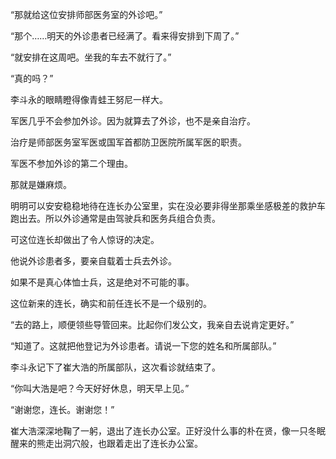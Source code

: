 “那就给这位安排师部医务室的外诊吧。”

“那个……明天的外诊患者已经满了。看来得安排到下周了。”

“就安排在这周吧。坐我的车去不就行了。”

“真的吗？”

李斗永的眼睛瞪得像青蛙王努尼一样大。

军医几乎不会参加外诊。因为就算去了外诊，也不是亲自治疗。

治疗是师部医务室军医或国军首都防卫医院所属军医的职责。

军医不参加外诊的第二个理由。

那就是嫌麻烦。

明明可以安安稳稳地待在连长办公室里，实在没必要非得坐那乘坐感极差的救护车跑出去。所以外诊通常是由驾驶兵和医务兵组合负责。

可这位连长却做出了令人惊讶的决定。

他说外诊患者多，要亲自载着士兵去外诊。

如果不是真心体恤士兵，这是绝对不可能的事。

这位新来的连长，确实和前任连长不是一个级别的。

“去的路上，顺便领些导管回来。比起你们发公文，我亲自去说肯定更好。”

“知道了。这就把他登记为外诊患者。请说一下您的姓名和所属部队。”

李斗永记下了崔大浩的所属部队，这次看诊就结束了。

“你叫大浩是吧？今天好好休息，明天早上见。”

“谢谢您，连长。谢谢您！”

崔大浩深深地鞠了一躬，退出了连长办公室。正好没什么事的朴在贤，像一只冬眠醒来的熊走出洞穴般，也跟着走出了连长办公室。